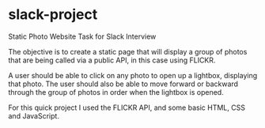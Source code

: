 # slack-project
Static Photo Website Task for Slack Interview

The objective is to create a static page that will display a group of photos that are being called via a public API, in this case using FLICKR.  

A user should be able to click on any photo to open up a lightbox, displaying that photo.  The user should also be able to move forward or backward through the group of photos in order when the lightbox is opened.  

For this quick project I used the FLICKR API, and some basic HTML, CSS and JavaScript.
